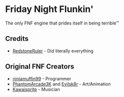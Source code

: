 # Friday Night Flunkin'

The only FNF engine that prides itself in being terrible™

## Credits
- [RedstoneRuler](https://twitter.com/redstoneruler2) - Did literally everything
## Original FNF Creators

- [ninjamuffin99](https://twitter.com/ninja_muffin99) - Programmer
- [PhantomArcade3K](https://twitter.com/phantomarcade3k) and [Evilsk8r](https://twitter.com/evilsk8r) - Art/Animation
- [Kawaisprite](https://twitter.com/kawaisprite) - Musician